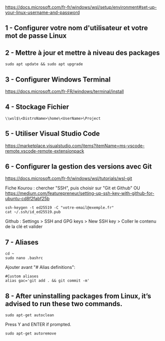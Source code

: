 https://docs.microsoft.com/fr-fr/windows/wsl/setup/environment#set-up-your-linux-username-and-password



## 1 - Configurer votre nom d'utilisateur et votre mot de passe Linux


## 2 - Mettre à jour et mettre à niveau des packages

```
sudo apt update && sudo apt upgrade

```



## 3 - Configurer Windows Terminal

https://docs.microsoft.com/fr-FR/windows/terminal/install



## 4 - Stockage Fichier


```
\\wsl$\<DistroName>\home\<UserName>\Project

```


## 5 - Utiliser Visual Studio Code

https://marketplace.visualstudio.com/items?itemName=ms-vscode-remote.vscode-remote-extensionpack



## 6 - Configurer la gestion des versions avec Git

https://docs.microsoft.com/fr-fr/windows/wsl/tutorials/wsl-git

Fiche Kourou : chercher "SSH", puis choisir sur "Git et Github"
OU
https://medium.com/featurepreneur/setting-up-ssh-key-with-github-for-ubuntu-cd8f2fabf25b

```
ssh-keygen -t ed25519 -C "votre-email@exemple.fr" 
cat ~/.ssh/id_ed25519.pub

```

Github : Settings > SSH and GPG keys > New SSH key > Coller le contenu de la clé et valider




## 7 - Aliases

```
cd ~
sudo nano .bashrc
```

Ajouter avant "# Alias definitions":

```
#Custom aliases
alias gac='git add . && git commit -m'
```


## 8 - After uninstalling packages from Linux, it’s advised to run these two commands.
```
sudo apt-get autoclean
```

Press Y and ENTER if prompted.
```
sudo apt-get autoremove
```
